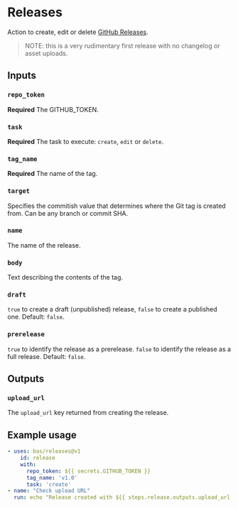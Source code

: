 # Releases

Action to create, edit or delete [GitHub Releases](https://developer.github.com/v3/repos/releases/).

> NOTE: this is a very rudimentary first release with no changelog or asset uploads.

## Inputs 

### `repo_token`

**Required** The GITHUB_TOKEN.

### `task`

**Required** The task to execute: `create`, `edit` or `delete`.

### `tag_name`

**Required** The name of the tag.

### `target`

Specifies the commitish value that determines where the Git tag is created from. Can be any branch or commit SHA. 

### `name`

The name of the release.

### `body`

Text describing the contents of the tag.

### `draft`

`true` to create a draft (unpublished) release, `false` to create a published one. Default: `false`.

### `prerelease`

`true` to identify the release as a prerelease. `false` to identify the release as a full release. Default: `false`.

## Outputs 

### `upload_url`

The `upload_url` key returned from creating the release.

## Example usage

```yaml
- uses: bas/releases@v1
    id: release
    with:
      repo_token: ${{ secrets.GITHUB_TOKEN }}
      tag_name: 'v1.0'
      task: 'create'
- name: "Check upload URL"
  run: echo "Release created with ${{ steps.release.outputs.upload_url }}"

```

